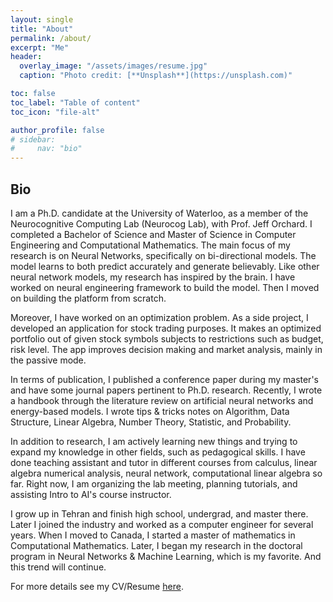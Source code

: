 ```yaml
---
layout: single
title: "About"
permalink: /about/
excerpt: "Me"
header:
  overlay_image: "/assets/images/resume.jpg"
  caption: "Photo credit: [**Unsplash**](https://unsplash.com)"

toc: false
toc_label: "Table of content"
toc_icon: "file-alt"

author_profile: false
# sidebar:
#     nav: "bio"
---
```


## Bio
I am a Ph.D. candidate at the University of Waterloo, as a member of the Neurocognitive Computing Lab (Neurocog Lab), with Prof. Jeff Orchard. I completed a Bachelor of Science and Master of Science in Computer Engineering and Computational Mathematics. The main focus of my research is on Neural Networks, specifically on bi-directional models. The model learns to both predict accurately and generate believably. Like other neural network models, my research has inspired by the brain. I have worked on neural engineering framework to build the model. Then I moved on building the platform from scratch.

Moreover, I have worked on an optimization problem. As a side project, I developed an application for stock trading purposes. It makes an optimized portfolio out of given stock symbols subjects to restrictions such as budget, risk level. The app improves decision making and market analysis, mainly in the passive mode.

In terms of publication, I published a conference paper during my master's and have some journal papers pertinent to Ph.D. research. Recently, I wrote a handbook through the literature review on artificial neural networks and energy-based models. I wrote tips & tricks notes on Algorithm, Data Structure, Linear Algebra, Number Theory, Statistic, and Probability.

In addition to research, I am actively learning new things and trying to expand my knowledge in other fields, such as pedagogical skills. I have done teaching assistant and tutor in different courses from calculus, linear algebra numerical analysis, neural network, computational linear algebra so far. Right now, I am organizing the lab meeting, planning tutorials, and assisting Intro to AI's course instructor. 

I grow up in Tehran and finish high school, undergrad, and master there. Later I joined the industry and worked as a computer engineer for several years. When I moved to Canada, I started a master of mathematics in Computational Mathematics. Later, I began my research in the doctoral program in Neural Networks & Machine Learning, which is my favorite. And this trend will continue.

For more details see my CV/Resume [here](/cv-resume/).
